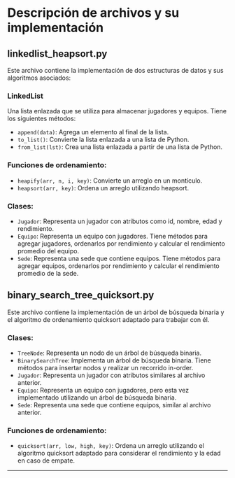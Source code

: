 # Descripción de archivos y su implementación

## linkedlist_heapsort.py

Este archivo contiene la implementación de dos estructuras de datos y sus algoritmos asociados:

### LinkedList

Una lista enlazada que se utiliza para almacenar jugadores y equipos. Tiene los siguientes métodos:

- `append(data)`: Agrega un elemento al final de la lista.
- `to_list()`: Convierte la lista enlazada a una lista de Python.
- `from_list(lst)`: Crea una lista enlazada a partir de una lista de Python.

### Funciones de ordenamiento:

- `heapify(arr, n, i, key)`: Convierte un arreglo en un montículo.
- `heapsort(arr, key)`: Ordena un arreglo utilizando heapsort.

### Clases:

- `Jugador`: Representa un jugador con atributos como id, nombre, edad y rendimiento.
- `Equipo`: Representa un equipo con jugadores. Tiene métodos para agregar jugadores, ordenarlos por rendimiento y calcular el rendimiento promedio del equipo.
- `Sede`: Representa una sede que contiene equipos. Tiene métodos para agregar equipos, ordenarlos por rendimiento y calcular el rendimiento promedio de la sede.

## binary_search_tree_quicksort.py

Este archivo contiene la implementación de un árbol de búsqueda binaria y el algoritmo de ordenamiento quicksort adaptado para trabajar con él.

### Clases:

- `TreeNode`: Representa un nodo de un árbol de búsqueda binaria.
- `BinarySearchTree`: Implementa un árbol de búsqueda binaria. Tiene métodos para insertar nodos y realizar un recorrido in-order.
- `Jugador`: Representa un jugador con atributos similares al archivo anterior.
- `Equipo`: Representa un equipo con jugadores, pero esta vez implementado utilizando un árbol de búsqueda binaria.
- `Sede`: Representa una sede que contiene equipos, similar al archivo anterior.

### Funciones de ordenamiento:

- `quicksort(arr, low, high, key)`: Ordena un arreglo utilizando el algoritmo quicksort adaptado para considerar el rendimiento y la edad en caso de empate.

---

